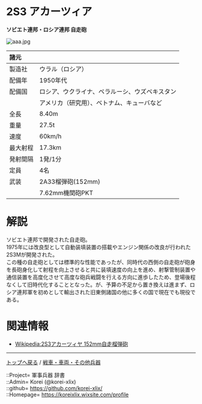 # 2S3 アカーツィア
**ソビエト連邦・ロシア連邦 自走砲**

![aaa.jpg](https://bn02pap001files.storage.live.com/y4mNeljdega1PqgAgMqf61R8G87ZRCsEMK5AqeVsGSVRqDTWdKAZW3DYC9sk1uMkaQ6xzkR49Eer8UMfERxXDeBRdBgtYXQkdUfQy6GzFzWLYNJhRVxlC0knjOUCtEEz6oc5xQpV2sZ-O-mlmSOZGV_Y9sOTrNAZXIp9ZfY8VsX6yVhY3igJt98MY0yeYgSWpFA?width=640&height=441&cropmode=none)  
  


|諸元  |  |
|:--|:--|
|製造社  |ウラル（ロシア）  |
|配備年  |1950年代  |
|配備国  |ロシア、ウクライナ、ベラルーシ、ウズベキスタン  |
|        |アメリカ（研究用）、ベトナム、キューバなど  |
|全長    |8.40m  |
|重量    |27.5t  |
|速度    |60km/h  |
|最大射程  |17.3km  |
|発射間隔  |1発/1分  |
|定員    |4名  |
|武装    |2A33榴弾砲(152mm)  |
|        |7.62mm機関砲PKT  |


# 解説
ソビエト連邦で開発された自走砲。  
1975年には改良型として自動装填装置の搭載やエンジン関係の改良が行われた2S3Mが開発された。  
この種の自走砲としては標準的な性能であったが、同時代の西側の自走砲が砲身を長砲身化して射程を向上させると共に装填速度の向上を進め、射撃管制装置や通信装置を高度化させて高度な砲兵戦闘を行える方向に進歩したため、登場後程なくして旧時代化することとなった。が、予算の不足から置き換えは進まず、ロシア連邦軍を初めとして輸出された旧東側諸国の他に多くの国で現在でも現役である。  



# 関連情報
* [Wikipedia:2S3アカーツィヤ 152mm自走榴弾砲](https://ja.wikipedia.org/wiki/2S3%E3%82%A2%E3%82%AB%E3%83%BC%E3%83%84%E3%82%A3%E3%83%A4_152mm%E8%87%AA%E8%B5%B0%E6%A6%B4%E5%BC%BE%E7%A0%B2)


***
[トップへ戻る](/readme.md) / [戦車・車両・その他兵器](/ground/readme.md)  
  
::Project= 軍事兵器 辞書  
::Admin= Korei (@korei-xlix)  
::github= https://github.com/korei-xlix/  
::Homepage= https://koreixlix.wixsite.com/profile  

